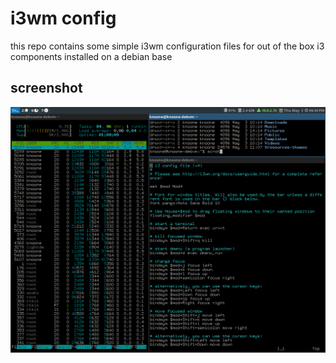 # i3wm config

this repo contains some simple i3wm configuration files for out of the box i3 components installed on a debian base

## screenshot

![i3wm](2018-05-03-163435_1136x886_scrot.png)
